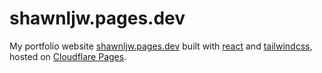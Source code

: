 # shawnljw.pages.dev

My portfolio website [shawnljw.pages.dev](https://shawnljw.pages.dev/) built with [react](https://react.dev/) and [tailwindcss](https://tailwindcss.com/), hosted on [Cloudflare Pages](https://pages.cloudflare.com/).
